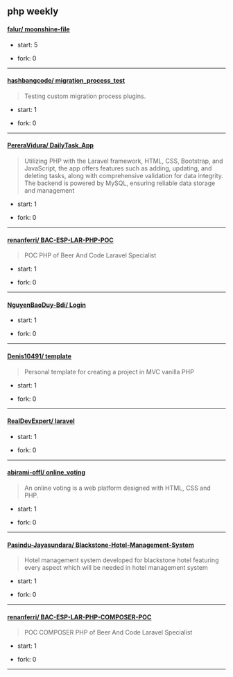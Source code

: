 ## php weekly

#### [falur/ moonshine-file](https://github.com/falur/moonshine-file)
>  
+ start: 5
+ fork: 0
---
#### [hashbangcode/ migration_process_test](https://github.com/hashbangcode/migration_process_test)
>  Testing custom migration process plugins.
+ start: 1
+ fork: 0
---
#### [PereraVidura/ DailyTask_App](https://github.com/PereraVidura/DailyTask_App)
>  Utilizing PHP with the Laravel framework, HTML, CSS, Bootstrap, and JavaScript, the app offers features such as adding, updating, and deleting tasks, along with comprehensive validation for data integrity. The backend is powered by MySQL, ensuring reliable data storage and management
+ start: 1
+ fork: 0
---
#### [renanferri/ BAC-ESP-LAR-PHP-POC](https://github.com/renanferri/BAC-ESP-LAR-PHP-POC)
>  POC PHP of Beer And Code Laravel Specialist
+ start: 1
+ fork: 0
---
#### [NguyenBaoDuy-Bdi/ Login](https://github.com/NguyenBaoDuy-Bdi/Login)
>  
+ start: 1
+ fork: 0
---
#### [Denis10491/ template](https://github.com/Denis10491/template)
>  Personal template for creating a project in MVC vanilla PHP
+ start: 1
+ fork: 0
---
#### [RealDevExpert/ laravel](https://github.com/RealDevExpert/laravel)
>  
+ start: 1
+ fork: 0
---
#### [abirami-offl/ online_voting](https://github.com/abirami-offl/online_voting)
>  An online voting is a web platform designed with HTML, CSS and PHP.
+ start: 1
+ fork: 0
---
#### [Pasindu-Jayasundara/ Blackstone-Hotel-Management-System](https://github.com/Pasindu-Jayasundara/Blackstone-Hotel-Management-System)
>  Hotel management system developed for blackstone hotel featuring every aspect which will be needed in hotel management system
+ start: 1
+ fork: 0
---
#### [renanferri/ BAC-ESP-LAR-PHP-COMPOSER-POC](https://github.com/renanferri/BAC-ESP-LAR-PHP-COMPOSER-POC)
>  POC COMPOSER PHP of Beer And Code Laravel Specialist
+ start: 1
+ fork: 0
---